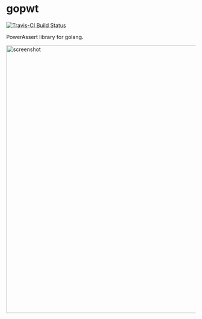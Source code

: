 # gopwt

[![Travis-CI Build Status](https://travis-ci.org/ToQoz/gopwt.svg?branch=master)](https://travis-ci.org/ToQoz/gopwt)

PowerAssert library for golang.

<img src="https://i.gyazo.com/fde9f5c049a94b02019a578d4b7e19c5.png" width="713" alt="screenshot">
